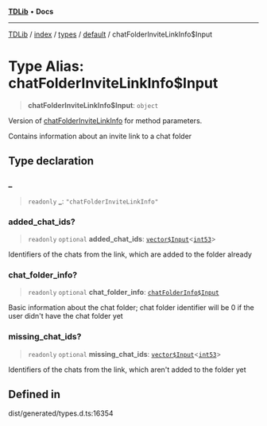 [**TDLib**](../../../../../../README.md) • **Docs**

***

[TDLib](../../../../../../modules.md) / [index](../../../../../README.md) / [types](../../../README.md) / [default](../README.md) / chatFolderInviteLinkInfo$Input

# Type Alias: chatFolderInviteLinkInfo$Input

> **chatFolderInviteLinkInfo$Input**: `object`

Version of [chatFolderInviteLinkInfo](chatFolderInviteLinkInfo.md) for method parameters.

Contains information about an invite link to a chat folder

## Type declaration

### \_

> `readonly` **\_**: `"chatFolderInviteLinkInfo"`

### added\_chat\_ids?

> `readonly` `optional` **added\_chat\_ids**: [`vector$Input`](vector$Input.md)\<[`int53`](int53.md)\>

Identifiers of the chats from the link, which are added to the folder already

### chat\_folder\_info?

> `readonly` `optional` **chat\_folder\_info**: [`chatFolderInfo$Input`](chatFolderInfo$Input.md)

Basic information about the chat folder; chat folder identifier will be 0 if the user didn't have the chat folder yet

### missing\_chat\_ids?

> `readonly` `optional` **missing\_chat\_ids**: [`vector$Input`](vector$Input.md)\<[`int53`](int53.md)\>

Identifiers of the chats from the link, which aren't added to the folder yet

## Defined in

dist/generated/types.d.ts:16354
